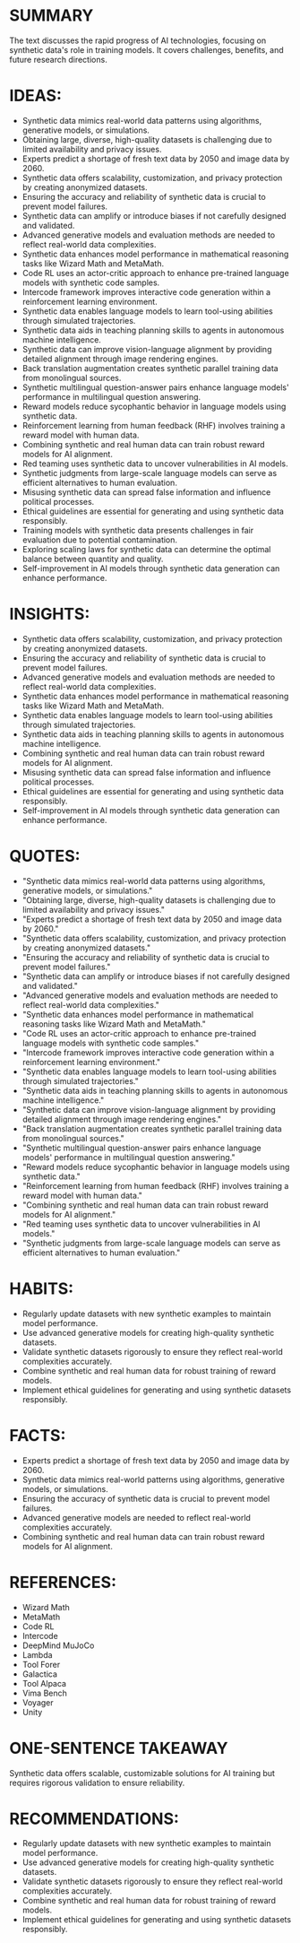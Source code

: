 # SUMMARY
The text discusses the rapid progress of AI technologies, focusing on synthetic data's role in training models. It covers challenges, benefits, and future research directions.

# IDEAS:
- Synthetic data mimics real-world data patterns using algorithms, generative models, or simulations.
- Obtaining large, diverse, high-quality datasets is challenging due to limited availability and privacy issues.
- Experts predict a shortage of fresh text data by 2050 and image data by 2060.
- Synthetic data offers scalability, customization, and privacy protection by creating anonymized datasets.
- Ensuring the accuracy and reliability of synthetic data is crucial to prevent model failures.
- Synthetic data can amplify or introduce biases if not carefully designed and validated.
- Advanced generative models and evaluation methods are needed to reflect real-world data complexities.
- Synthetic data enhances model performance in mathematical reasoning tasks like Wizard Math and MetaMath.
- Code RL uses an actor-critic approach to enhance pre-trained language models with synthetic code samples.
- Intercode framework improves interactive code generation within a reinforcement learning environment.
- Synthetic data enables language models to learn tool-using abilities through simulated trajectories.
- Synthetic data aids in teaching planning skills to agents in autonomous machine intelligence.
- Synthetic data can improve vision-language alignment by providing detailed alignment through image rendering engines.
- Back translation augmentation creates synthetic parallel training data from monolingual sources.
- Synthetic multilingual question-answer pairs enhance language models' performance in multilingual question answering.
- Reward models reduce sycophantic behavior in language models using synthetic data.
- Reinforcement learning from human feedback (RHF) involves training a reward model with human data.
- Combining synthetic and real human data can train robust reward models for AI alignment.
- Red teaming uses synthetic data to uncover vulnerabilities in AI models.
- Synthetic judgments from large-scale language models can serve as efficient alternatives to human evaluation.
- Misusing synthetic data can spread false information and influence political processes.
- Ethical guidelines are essential for generating and using synthetic data responsibly.
- Training models with synthetic data presents challenges in fair evaluation due to potential contamination.
- Exploring scaling laws for synthetic data can determine the optimal balance between quantity and quality.
- Self-improvement in AI models through synthetic data generation can enhance performance.

# INSIGHTS:
- Synthetic data offers scalability, customization, and privacy protection by creating anonymized datasets.
- Ensuring the accuracy and reliability of synthetic data is crucial to prevent model failures.
- Advanced generative models and evaluation methods are needed to reflect real-world data complexities.
- Synthetic data enhances model performance in mathematical reasoning tasks like Wizard Math and MetaMath.
- Synthetic data enables language models to learn tool-using abilities through simulated trajectories.
- Synthetic data aids in teaching planning skills to agents in autonomous machine intelligence.
- Combining synthetic and real human data can train robust reward models for AI alignment.
- Misusing synthetic data can spread false information and influence political processes.
- Ethical guidelines are essential for generating and using synthetic data responsibly.
- Self-improvement in AI models through synthetic data generation can enhance performance.

# QUOTES:
- "Synthetic data mimics real-world data patterns using algorithms, generative models, or simulations."
- "Obtaining large, diverse, high-quality datasets is challenging due to limited availability and privacy issues."
- "Experts predict a shortage of fresh text data by 2050 and image data by 2060."
- "Synthetic data offers scalability, customization, and privacy protection by creating anonymized datasets."
- "Ensuring the accuracy and reliability of synthetic data is crucial to prevent model failures."
- "Synthetic data can amplify or introduce biases if not carefully designed and validated."
- "Advanced generative models and evaluation methods are needed to reflect real-world data complexities."
- "Synthetic data enhances model performance in mathematical reasoning tasks like Wizard Math and MetaMath."
- "Code RL uses an actor-critic approach to enhance pre-trained language models with synthetic code samples."
- "Intercode framework improves interactive code generation within a reinforcement learning environment."
- "Synthetic data enables language models to learn tool-using abilities through simulated trajectories."
- "Synthetic data aids in teaching planning skills to agents in autonomous machine intelligence."
- "Synthetic data can improve vision-language alignment by providing detailed alignment through image rendering engines."
- "Back translation augmentation creates synthetic parallel training data from monolingual sources."
- "Synthetic multilingual question-answer pairs enhance language models' performance in multilingual question answering."
- "Reward models reduce sycophantic behavior in language models using synthetic data."
- "Reinforcement learning from human feedback (RHF) involves training a reward model with human data."
- "Combining synthetic and real human data can train robust reward models for AI alignment."
- "Red teaming uses synthetic data to uncover vulnerabilities in AI models."
- "Synthetic judgments from large-scale language models can serve as efficient alternatives to human evaluation."

# HABITS:
- Regularly update datasets with new synthetic examples to maintain model performance.
- Use advanced generative models for creating high-quality synthetic datasets.
- Validate synthetic datasets rigorously to ensure they reflect real-world complexities accurately.
- Combine synthetic and real human data for robust training of reward models.
- Implement ethical guidelines for generating and using synthetic datasets responsibly.

# FACTS:
- Experts predict a shortage of fresh text data by 2050 and image data by 2060.
- Synthetic data mimics real-world patterns using algorithms, generative models, or simulations.
- Ensuring the accuracy of synthetic data is crucial to prevent model failures.
- Advanced generative models are needed to reflect real-world complexities accurately.
- Combining synthetic and real human data can train robust reward models for AI alignment.

# REFERENCES:
- Wizard Math
- MetaMath
- Code RL
- Intercode
- DeepMind MuJoCo
- Lambda
- Tool Forer
- Galactica
- Tool Alpaca
- Vima Bench
- Voyager
- Unity

# ONE-SENTENCE TAKEAWAY
Synthetic data offers scalable, customizable solutions for AI training but requires rigorous validation to ensure reliability.

# RECOMMENDATIONS:
- Regularly update datasets with new synthetic examples to maintain model performance.
- Use advanced generative models for creating high-quality synthetic datasets.
- Validate synthetic datasets rigorously to ensure they reflect real-world complexities accurately.
- Combine synthetic and real human data for robust training of reward models.
- Implement ethical guidelines for generating and using synthetic datasets responsibly.